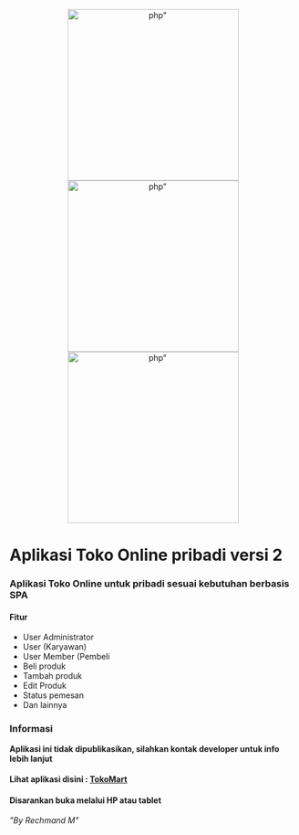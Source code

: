 <p align="center"><a href="https://tokomart.id" target="_blank"><img src="https://miro.medium.com/v2/resize:fit:900/1*OrjCKmou1jT4It5so5gvOA.jpeg" width="300" alt=php"></a>
  <a href="https://tokomart.id" target="_blank"><img src="https://repository-images.githubusercontent.com/362925811/f08ba083-939e-4f67-a3d0-bf4ae9b51acb" width="300" alt=php"></a>
  <a href="https://tokomart.id" target="_blank"><img src="https://rechmand.id/assets/ico/project/tokomart2.jpg" width="300" alt=php"></a></p>
  
# Aplikasi Toko Online pribadi versi 2
### Aplikasi Toko Online untuk pribadi sesuai kebutuhan berbasis SPA
#### Fitur
- User Administrator
- User (Karyawan)
- User Member (Pembeli
- Beli produk
- Tambah produk
- Edit Produk
- Status pemesan
- Dan lainnya

### Informasi
**Aplikasi ini tidak dipublikasikan, silahkan kontak developer untuk info lebih lanjut**
  
#### Lihat aplikasi disini : [TokoMart](https://tokomart.id)
#### Disarankan buka melalui HP atau tablet

*"By Rechmand M"*



